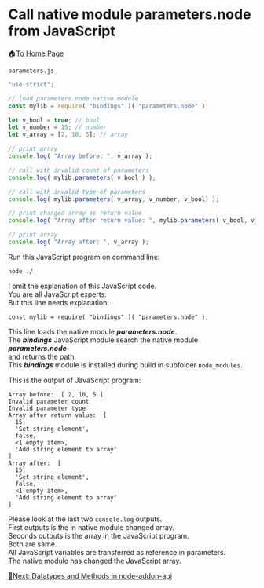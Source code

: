 # Call native module parameters.node from JavaScript
🏠[To Home Page](README.md)

```parameters.js```
```javascript
"use strict";

// load parameters.node native module
const mylib = require( "bindings" )( "parameters.node" );

let v_bool = true; // bool
let v_number = 15; // number
let v_array = [2, 10, 5]; // array

// print array
console.log( "Array before: ", v_array );

// call with invalid count of parameters
console.log( mylib.parameters( v_bool ) );

// call with invalid type of parameters
console.log( mylib.parameters( v_array, v_number, v_bool) );

// print changed array as return value
console.log( "Array after return value: ", mylib.parameters( v_bool, v_number, v_array ) );

// print array 
console.log( "Array after: ", v_array );
```
Run this JavaScript program on command line:<br>

```
node ./
```
I omit the explanation of this JavaScript code.<br>
You are all JavaScript experts.<br>
But this line needs explanation:
```
const mylib = require( "bindings" )( "parameters.node" );
```
This line loads the native module ***parameters.node***.<br>
The ***bindings*** JavaScript module search the native module ***parameters.node***<br>
and returns the path.<br>
This ***bindings*** module is installed during build in subfolder ```node_modules```.<br> 

This is the output of JavaScript program:
```
Array before:  [ 2, 10, 5 ]
Invalid parameter count
Invalid parameter type
Array after return value:  [
  15,
  'Set string element',
  false,
  <1 empty item>,
  'Add string element to array'
]
Array after:  [
  15,
  'Set string element',
  false,
  <1 empty item>,
  'Add string element to array'
]
```
Please look at the last two ```console.log``` outputs.<br>
First outputs is the in native module changed array.<br>
Seconds outputs is the array in the JavaScript program.<br>
Both are same.<br>
All JavaScript variables are transferred as reference in parameters.<br>
The native module has changed the JavaScript array.<br>

[🧾Next: Datatypes and Methods in node-addon-api](datatypes.md)<br>

